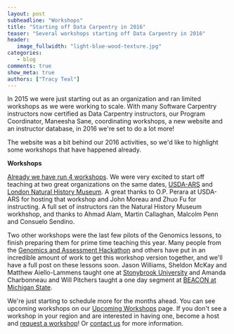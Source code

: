 ```yaml
---
layout: post
subheadline: "Workshops"
title: "Starting off Data Carpentry in 2016"
teaser: "Several workshops starting off Data Carpentry in 2016"
header:
   image_fullwidth: "light-blue-wood-texture.jpg"
categories:
   - blog
comments: true
show_meta: true
authors: ["Tracy Teal"]
---
```


In 2015 we were just starting out as an organization and ran limited workshops as we were working to scale. With many Software Carpentry instructors now certified as Data Carpentry instructors, our Program Coordinator, Maneesha Sane, coordinating workshops, a new website and an instructor database, in 2016 we're set to do a lot more!

The website was a bit behind our 2016 activities, so we'd like to highlight some workshops that have happened already.

**Workshops**

[Already we have run 4 workshops](http://www.datacarpentry.org/workshops-past/). We were very excited to start off teaching at two great organizations on the same dates, [USDA-ARS](https://zhuoaprilfu.github.io/2016-01-19-USDA-ARS/) and [London Natural History Museum](https://callaghanmt.github.io/2016-01-19-london-nhm/). A great thanks to O.P. Perara at USDA-ARS for hosting that workshop and John Moreau and Zhuo Fu for instructing.  A full set of instructors ran the Natural History Museum workhshop, and thanks to Ahmad Alam, Martin Callaghan, Malcolm Penn and Consuelo Sendino.

 Two other workshops were the last few pilots of the Genomics lessons, to finish preparing them for prime time teaching this year.  Many people from the [Genomics and Assessment Hackathon](http://k8hert.blogspot.com/2015/03/data-carpentry-hackathon-for-genomics.html) and others have put in an incredible amount of work to get this workshop version together, and we'll have a full post on these lessons soon. Jason Williams, Sheldon McKay and Matthew Aiello-Lammens taught one at [Stonybrook University](http://www.datacarpentry.org/2016-01-19-sbu/)  and Amanda Charbonneau and Will Pitchers taught a one day segment at [BEACON at Michigan State](https://acharbonneau.github.io/2016-01-18-MSU/).

We're just starting to schedule more for the months ahead. You can see upcoming workshops on our [Upcoming Workshops](http://www.datacarpentry.org/workshops-upcoming) page. If you don't see a workshop in your region and are interested in having one, become a host and [request a workshop](http://www.datacarpentry.org/workshops-host/)!  Or [contact us](mailto:admin@datacarpentry.org) for more information.  
